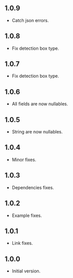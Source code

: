 ## 1.0.9
- Catch json errors.

## 1.0.8
- Fix detection box type.

## 1.0.7
- Fix detection box type.

## 1.0.6
- All fields are now nullables.

## 1.0.5
- String are now nullables.

## 1.0.4
- Minor fixes.

## 1.0.3
- Dependencies fixes.

## 1.0.2
- Example fixes.

## 1.0.1
- Link fixes.

## 1.0.0
- Initial version.